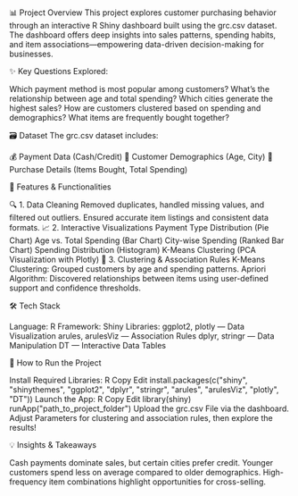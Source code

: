 📊 Project Overview
This project explores customer purchasing behavior through an interactive R Shiny dashboard built using the grc.csv dataset. The dashboard offers deep insights into sales patterns, spending habits, and item associations—empowering data-driven decision-making for businesses.

✨ Key Questions Explored:

Which payment method is most popular among customers?
What’s the relationship between age and total spending?
Which cities generate the highest sales?
How are customers clustered based on spending and demographics?
What items are frequently bought together?

🗃️ Dataset
The grc.csv dataset includes:

💰 Payment Data (Cash/Credit)
👥 Customer Demographics (Age, City)
🛒 Purchase Details (Items Bought, Total Spending)

🧰 Features & Functionalities

🔍 1. Data Cleaning
Removed duplicates, handled missing values, and filtered out outliers.
Ensured accurate item listings and consistent data formats.
📈 2. Interactive Visualizations
Payment Type Distribution (Pie Chart)
Age vs. Total Spending (Bar Chart)
City-wise Spending (Ranked Bar Chart)
Spending Distribution (Histogram)
K-Means Clustering (PCA Visualization with Plotly)
🧮 3. Clustering & Association Rules
K-Means Clustering: Grouped customers by age and spending patterns.
Apriori Algorithm: Discovered relationships between items using user-defined support and confidence thresholds.

🛠️ Tech Stack

Language: R
Framework: Shiny
Libraries:
ggplot2, plotly — Data Visualization
arules, arulesViz — Association Rules
dplyr, stringr — Data Manipulation
DT — Interactive Data Tables

📂 How to Run the Project

Install Required Libraries:
R
Copy
Edit
install.packages(c("shiny", "shinythemes", "ggplot2", "dplyr", "stringr", 
                   "arules", "arulesViz", "plotly", "DT"))
Launch the App:
R
Copy
Edit
library(shiny)
runApp("path_to_project_folder")
Upload the grc.csv File via the dashboard.
Adjust Parameters for clustering and association rules, then explore the results!

💡 Insights & Takeaways

Cash payments dominate sales, but certain cities prefer credit.
Younger customers spend less on average compared to older demographics.
High-frequency item combinations highlight opportunities for cross-selling.
